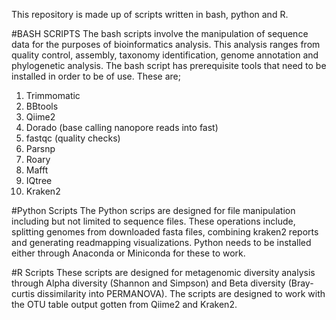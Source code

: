 This repository is made up of scripts written in bash, python and R.

#BASH SCRIPTS
The bash scripts involve the manipulation of sequence data for the purposes of bioinformatics analysis. This analysis ranges from quality control, assembly, taxonomy identification, genome annotation and phylogenetic analysis. 
The bash script has prerequisite tools that need to be installed in order to be of use. These	are;
1. Trimmomatic
2. BBtools
3. Qiime2
3. Dorado (base calling nanopore reads into fast)
4. fastqc (quality checks)
5. Parsnp
6. Roary
7. Mafft
8. IQtree
9. Kraken2

#Python Scripts
The Python scrips are designed for file manipulation including but not limited to sequence files. These operations include, splitting genomes from downloaded fasta files, combining kraken2 reports and generating readmapping visualizations. Python needs to be installed either through Anaconda or Miniconda for these to work.

#R Scripts
These scripts are designed for metagenomic diversity analysis through Alpha diversity (Shannon and Simpson) and Beta diversity (Bray-curtis dissimilarity into PERMANOVA). The scripts are designed to work with the OTU table output gotten from Qiime2 and Kraken2.
  
 
